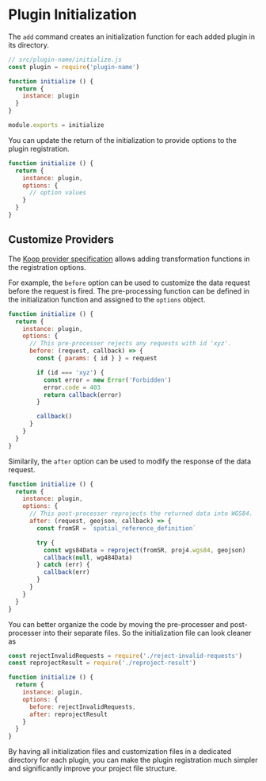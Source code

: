 # Plugin Initialization

The `add` command creates an initialization function for each added plugin in its directory.

``` javascript
// src/plugin-name/initialize.js
const plugin = require('plugin-name')

function initialize () {
  return {
    instance: plugin
  }
}

module.exports = initialize
```

You can update the return of the initialization to provide options to the plugin registration.

``` javascript
function initialize () {
  return {
    instance: plugin,
    options: {
      // option values
    }
  }
}
```

## Customize Providers

The [Koop provider specification](https://koopjs.github.io/blog/2020/03/09/proivder-transformation-functions/) allows adding transformation functions in the registration options.

For example, the `before` option can be used to customize the data request before the request is fired. The pre-processing function can be defined in the initialization function and assigned to the `options` object.

``` javascript
function initialize () {
  return {
    instance: plugin,
    options: {
      // This pre-processer rejects any requests with id 'xyz'.
      before: (request, callback) => {
        const { params: { id } } = request

        if (id === 'xyz') {
          const error = new Error('Forbidden')
          error.code = 403
          return callback(error)
        }

        callback()
      }
    }
  }
}
```

Similarily, the `after` option can be used to modify the response of the data request.

``` javascript
function initialize () {
  return {
    instance: plugin,
    options: {
      // This post-processer reprojects the returned data into WGS84.
      after: (request, geojson, callback) => {
        const fromSR = `spatial_reference_definition`

        try {
          const wgs84Data = reproject(fromSR, proj4.wgs84, geojson)
          callback(null, wg484Data)
        } catch (err) {
          callback(err)
        }
      }
    }
  }
}
```

You can better organize the code by moving the pre-processer and post-processer into their separate files. So the initialization file can look cleaner as

``` javascript
const rejectInvalidRequests = require('./reject-invalid-requests')
const reprojectResult = require('./reproject-result')

function initialize () {
  return {
    instance: plugin,
    options: {
      before: rejectInvalidRequests,
      after: reprojectResult
    }
  }
}
```

By having all initialization files and customization files in a dedicated directory for each plugin, you can make the plugin registration much simpler and significantly improve your project file structure.